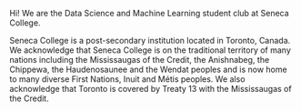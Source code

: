 Hi! We are the Data Science and Machine Learning student club at Seneca College. 

Seneca College is a post-secondary institution located in Toronto, Canada. We acknowledge that Seneca College is on the traditional territory of many nations including the Mississaugas of the Credit, the Anishnabeg, the Chippewa, the Haudenosaunee and the Wendat peoples and is now home to many diverse First Nations, Inuit and Métis peoples. We also acknowledge that Toronto is covered by Treaty 13 with the Mississaugas of the Credit.

